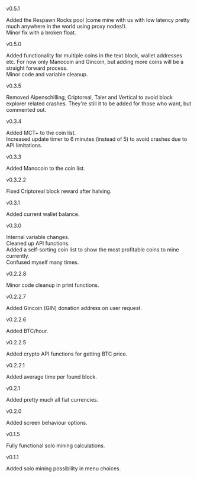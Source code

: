 v0.5.1

Added the Respawn Rocks pool (come mine with us with low latency pretty much anywhere in the world using proxy nodes!).<br>
Minor fix with a broken float.

v0.5.0

Added functionality for multiple coins in the text block, wallet addresses etc. For now only Manocoin and Gincoin, but adding more coins will be a straight forward process.<br>
Minor code and variable cleanup.

v0.3.5

Removed Alpenschilling, Criptoreal, Taler and Vertical to avoid block explorer related crashes. They're still it to be added for those who want, but commented out.

v0.3.4

Added MCT+ to the coin list.<br>
Increased update timer to 6 minutes (instead of 5) to avoid crashes due to API limitations.<br>

v0.3.3

Added Manocoin to the coin list.

v0.3.2.2

Fixed Criptoreal block reward after halving.

v0.3.1

Added current wallet balance.

v0.3.0

Internal variable changes.<br>
Cleaned up API functions.<br>
Added a self-sorting coin list to show the most profitable coins to mine currently.<br>
Confused myself many times.<br>

v0.2.2.8

Minor code cleanup in print functions.

v0.2.2.7

Added Gincoin (GIN) donation address on user request.

v0.2.2.6

Added BTC/hour.

v0.2.2.5

Added crypto API functions for getting BTC price.

v0.2.2.1

Added average time per found block.

v0.2.1

Added pretty much all fiat currencies.

v0.2.0

Added screen behaviour options.

v0.1.5

Fully functional solo mining calculations.

v0.1.1

Added solo mining possibility in menu choices.
